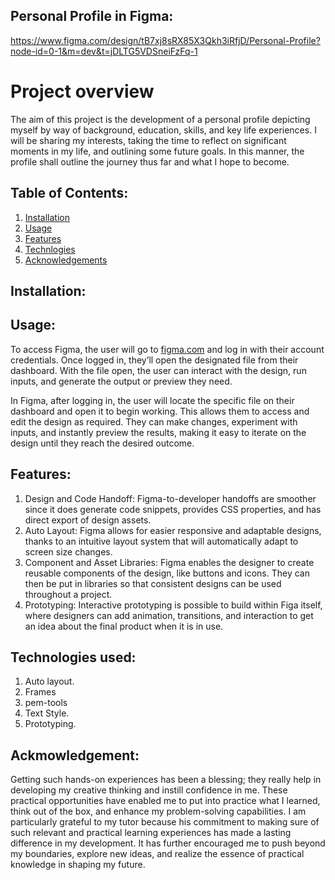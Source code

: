 ## Personal Profile in Figma:
https://www.figma.com/design/tB7xj8sRX85X3Qkh3iRfjD/Personal-Profile?node-id=0-1&m=dev&t=jDLTG5VDSneiFzFq-1

# Project overview
The aim of this project is the development of a personal profile depicting myself by way of background, education, skills, and key life experiences. I will be sharing my interests, taking the time to reflect on significant moments in my life, and outlining some future goals. In this manner, the profile shall outline the journey thus far and what I hope to become.

## Table of Contents:

1. [Installation](#installation)
2. [Usage](#usage)
3. [Features](#features)
4. [Technlogies](#technologies)
5. [Acknowledgements](#acknowledgements)

## Installation:


## Usage:
To access Figma, the user will go to [figma.com](https://figma.com) and log in with their account credentials. Once logged in, they’ll open the designated file from their dashboard. With the file open, the user can interact with the design, run inputs, and generate the output or preview they need.

In Figma, after logging in, the user will locate the specific file on their dashboard and open it to begin working. This allows them to access and edit the design as required. They can make changes, experiment with inputs, and instantly preview the results, making it easy to iterate on the design until they reach the desired outcome.

## Features:
1. Design and Code Handoff: Figma-to-developer handoffs are smoother since it does generate code snippets, provides CSS properties, and has direct export of design assets.
2. Auto Layout: Figma allows for easier responsive and adaptable designs, thanks to an intuitive layout system that will automatically adapt to screen size changes.
3. Component and Asset Libraries: Figma enables the designer to create reusable components of the design, like buttons and icons. They can then be put in libraries so that consistent designs can be used throughout a project.
4. Prototyping: Interactive prototyping is possible to build within Figa itself, where designers can add animation, transitions, and interaction to get an idea about the final product when it is in use.

## Technologies used:
1. Auto layout.
2. Frames
3. pem-tools
4. Text Style.
5. Prototyping.

## Ackmowledgement:
Getting such hands-on experiences has been a blessing; they really help in developing my creative thinking and instill confidence in me. These practical opportunities have enabled me to put into practice what I learned, think out of the box, and enhance my problem-solving capabilities. I am particularly grateful to my tutor because his commitment to making sure of such relevant and practical learning experiences has made a lasting difference in my development. It has further encouraged me to push beyond my boundaries, explore new ideas, and realize the essence of practical knowledge in shaping my future.